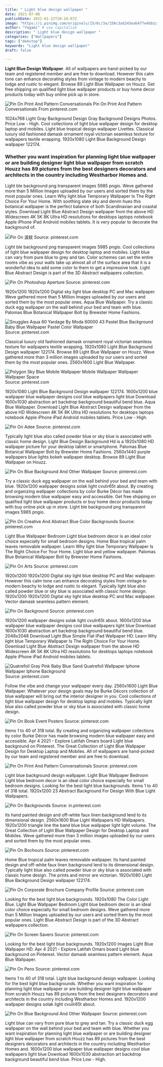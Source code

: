 ```yaml
---
title: " Light blue design wallpaper "
date: 2021-07-08
publishDate: 2021-01-22T20:18:07Z
image: "https://i.pinimg.com/originals/15/6c/3a/156c3ad243eab477e4bb1cfaf2b36e32.jpg"
author: "Yagami" # use capitalize
description: " Light blue design wallpaper "
categories: ["Wallpapers"]
tags: ["dekstop"]
keywords: "Light blue design wallpaper"
draft: false

---
```



**Light Blue Design Wallpaper**. All of wallpapers are hand-picked by our team and registered member and are free to download. However this calm tone can enhance decorating styles from vintage to modern beachy to lodge and rustic to elegant. Browse 89 Light Blue Wallpaper on Houzz. Get free shipping on qualified light blue wallpaper products or buy home decor products today with buy online pick up in store.

![Pin On Print And Pattern Conversationals](https://i.pinimg.com/originals/eb/bb/bb/ebbbbba075e2d428998b76be8af77787.jpg "Pin On Print And Pattern Conversationals")
Pin On Print And Pattern Conversationals From pinterest.com


1024x768 Light Gray Background Design Gray Background Designs Photos. Price Low - High. Cool collections of light blue wallpaper design for desktop laptop and mobiles. Light blue tropical design wallpaper Livettes. Classical luxury old fashioned damask ornament royal victorian seamless texture for wallpapers textile wrapping. 1920x1080 Light Blue Background Design wallpaper 122174.

### Whether you want inspiration for planning light blue wallpaper or are building designer light blue wallpaper from scratch Houzz has 89 pictures from the best designers decorators and architects in the country including Westharbor Homes and.

Light ble background png transparent images 5985 pngio. Weve gathered more than 5 Million Images uploaded by our users and sorted them by the most popular ones. Learn Why light blue Temporary Wallpaper Is The Right Choice For Your Home. With soothing slate sky and denim hues this botanical wallpaper is the perfect balance of both Scandinavian and coastal styles. Download Light Blue Abstract Design wallpaper from the above HD Widescreen 4K 5K 8K Ultra HD resolutions for desktops laptops notebook Apple iPhone iPad Android mobiles tablets. It is very popular to decorate the background of.


![Pin On 波紋](https://i.pinimg.com/originals/57/97/45/57974581ddc0511b2651e7344cb80852.jpg "Pin On 波紋")
Source: pinterest.com

Light ble background png transparent images 5985 pngio. Cool collections of light blue wallpaper design for desktop laptop and mobiles. Light blue can vary from pure blue to grey and tan. Color schemes can set the entire rooms vibe as your walls take up almost all of the surface area that it is a wonderful idea to add some color to them to get a impressive look. Light Blue Abstract Design is part of the 3D Abstract wallpapers collection.

![Pin On Photoshop Aperture](https://i.pinimg.com/736x/7d/ac/18/7dac185562abfbab0db181384747312f.jpg "Pin On Photoshop Aperture")
Source: pinterest.com

1920x1200 1920x1200 Digital sky light blue desktop PC and Mac wallpaper. Weve gathered more than 5 Million Images uploaded by our users and sorted them by the most popular ones. Aqua Blue Wallpaper. Try a classic duck egg wallpaper on the wall behind your bed and team with blue. Palomas Blue Botanical Wallpaper Bolt by Brewster Home Fashions.

![Snuggles Aqua 60 Yardage By Moda 60000 43 Pastel Blue Background Baby Blue Wallpaper Pastel Color Wallpaper](https://i.pinimg.com/736x/89/ae/b4/89aeb475b1d65a0d75fa8b045585cb32.jpg "Snuggles Aqua 60 Yardage By Moda 60000 43 Pastel Blue Background Baby Blue Wallpaper Pastel Color Wallpaper")
Source: pinterest.com

Classical luxury old fashioned damask ornament royal victorian seamless texture for wallpapers textile wrapping. 1920x1080 Light Blue Background Design wallpaper 122174. Browse 89 Light Blue Wallpaper on Houzz. Weve gathered more than 3 million images uploaded by our users and sorted them by the most popular ones. 2560x1600 Light Blue Wallpaper.

![Polygon Sky Blue Mobile Wallpaper Mobile Wallpaper Wallpaper Wallpaper Space](https://i.pinimg.com/originals/ce/e3/85/cee38576b323766086d5fcaaeef6ab74.jpg "Polygon Sky Blue Mobile Wallpaper Mobile Wallpaper Wallpaper Wallpaper Space")
Source: pinterest.com

1920x1080 Light Blue Background Design wallpaper 122174. 1600x1200 blue wallpaper blue wallpaper designs cool blue wallpapers light blue Download 1600x1030 abstraction art backdrop background beautiful bend blue. Aqua Blue Wallpaper. Download Light Blue Abstract Design wallpaper from the above HD Widescreen 4K 5K 8K Ultra HD resolutions for desktops laptops notebook Apple iPhone iPad Android mobiles tablets. Price Low - High.

![Pin On Adee](https://i.pinimg.com/originals/dd/78/4b/dd784bbea6c790e3166134855a1cde37.jpg "Pin On Adee")
Source: pinterest.com

Typically light blue also called powder blue or sky blue is associated with classic home design. Light Blue Design Background Hd is a 1920x1080 HD wallpaper picture for your desktop tablet or smartphone. Palomas Blue Botanical Wallpaper Bolt by Brewster Home Fashions. 2560x1440 purple wallpapers blue lights bokeh wallpaper desktop. Browse 89 Light Blue Wallpaper on Houzz.

![Pin On Blue Background And Other Wallpaper](https://i.pinimg.com/originals/e0/9b/a4/e09ba48b8339a1630034acbb56afc57a.png "Pin On Blue Background And Other Wallpaper")
Source: pinterest.com

Try a classic duck egg wallpaper on the wall behind your bed and team with blue. 1920x1200 wallpaper designs solak light cvulir65t about. By creating and organizing wallpaper collections by color Burke Décor has made browsing modern blue wallpaper easy and accessible. Get free shipping on qualified light blue wallpaper products or buy home decor products today with buy online pick up in store. Light ble background png transparent images 5985 pngio.

![Pin On Creative And Abstract Blue Color Backgrounds](https://i.pinimg.com/originals/ed/cd/51/edcd5185c0aa8d1df08291ecf1270908.jpg "Pin On Creative And Abstract Blue Color Backgrounds")
Source: pinterest.com

Light Blue Wallpaper Bedroom Light blue bedroom decor is an ideal color choice especially for small bedroom designs. Home Blue tropical palm leaves removable wallpaper. Learn Why light blue Temporary Wallpaper Is The Right Choice For Your Home. Light blue and yellow wallpaper. Palomas Blue Botanical Wallpaper Bolt by Brewster Home Fashions.

![Pin On Arts](https://i.pinimg.com/474x/53/e4/7e/53e47e1fddc882b7cede1735d3a21bc8.jpg "Pin On Arts")
Source: pinterest.com

1920x1200 1920x1200 Digital sky light blue desktop PC and Mac wallpaper. However this calm tone can enhance decorating styles from vintage to modern beachy to lodge and rustic to elegant. Typically light blue also called powder blue or sky blue is associated with classic home design. 1920x1200 1920x1200 Digital sky light blue desktop PC and Mac wallpaper. Vector damask seamless pattern element.

![Pin On Background](https://i.pinimg.com/originals/9f/c0/dc/9fc0dcf592abff4ba9d9cba6e2a17b13.jpg "Pin On Background")
Source: pinterest.com

1920x1200 wallpaper designs solak light cvulir65t about. 1600x1200 blue wallpaper blue wallpaper designs cool blue wallpapers light blue Download 1600x1030 abstraction art backdrop background beautiful bend blue. 2048x2048 Download Light Blue Simple Flat iPad Wallpaper HD. Learn Why light blue Temporary Wallpaper Is The Right Choice For Your Home. Download Light Blue Abstract Design wallpaper from the above HD Widescreen 4K 5K 8K Ultra HD resolutions for desktops laptops notebook Apple iPhone iPad Android mobiles tablets.

![Quatrefoil Gray Pink Baby Blue Sand Quatrefoil Wallpaper Iphone Wallpaper Iphone Background](https://i.pinimg.com/originals/02/83/9e/02839efc6f5202f03a2ff92336ed687f.jpg "Quatrefoil Gray Pink Baby Blue Sand Quatrefoil Wallpaper Iphone Wallpaper Iphone Background")
Source: pinterest.com

Follow the vibe and change your wallpaper every day. 2560x1600 Light Blue Wallpaper. Whatever your design goals may be Burke Décors collection of blue wallpaper will bring out the interior designer in you. Cool collections of light blue wallpaper design for desktop laptop and mobiles. Typically light blue also called powder blue or sky blue is associated with classic home design.

![Pin On Book Event Posters](https://i.pinimg.com/originals/5a/ca/75/5aca75a74af4a2c7a94fdf92896fe5f4.jpg "Pin On Book Event Posters")
Source: pinterest.com

Items 1 to 40 of 318 total. By creating and organizing wallpaper collections by color Burke Décor has made browsing modern blue wallpaper easy and accessible. Apr 4 2021 - Explore Latifah Omars board Light blue background on Pinterest. The Great Collection of Light Blue Wallpaper Design for Desktop Laptop and Mobiles. All of wallpapers are hand-picked by our team and registered member and are free to download.

![Pin On Print And Pattern Conversationals](https://i.pinimg.com/originals/eb/bb/bb/ebbbbba075e2d428998b76be8af77787.jpg "Pin On Print And Pattern Conversationals")
Source: pinterest.com

Light blue background design wallpaper. Light Blue Wallpaper Bedroom Light blue bedroom decor is an ideal color choice especially for small bedroom designs. Looking for the best light blue backgrounds. Items 1 to 40 of 318 total. 1920x1200 23 Abstract Background For Design With Blue Light Wallpapers.

![Pin On Backgrounds](https://i.pinimg.com/originals/76/e9/ab/76e9abac90506864cab9c7935c95d459.jpg "Pin On Backgrounds")
Source: in.pinterest.com

Its hand painted design and off-white faux linen background lend to its dimensional design. 2560x1600 Blue Light Wallpapers HD Wallpapers. 1920x1200 triangle line the band blue blue wallpaper light light volume. The Great Collection of Light Blue Wallpaper Design for Desktop Laptop and Mobiles. Weve gathered more than 3 million images uploaded by our users and sorted them by the most popular ones.

![Pin On Bochours](https://i.pinimg.com/originals/a5/59/6f/a5596ffd4897b35688d3b3b882d7919d.jpg "Pin On Bochours")
Source: pinterest.com

Home Blue tropical palm leaves removable wallpaper. Its hand painted design and off-white faux linen background lend to its dimensional design. Typically light blue also called powder blue or sky blue is associated with classic home design. The prints and mirror are victorian. 1920x1080 Light Blue Background Design wallpaper 122174.

![Pin On Corporate Brochure Company Profile](https://i.pinimg.com/originals/e5/cb/54/e5cb542c2350ab2fdf519b1346ee982f.jpg "Pin On Corporate Brochure Company Profile")
Source: pinterest.com

Looking for the best light blue backgrounds. 1920x1080 The Color Light Blue. Light Blue Wallpaper Bedroom Light blue bedroom decor is an ideal color choice especially for small bedroom designs. Weve gathered more than 5 Million Images uploaded by our users and sorted them by the most popular ones. Light Blue Abstract Design is part of the 3D Abstract wallpapers collection.

![Pin On Screen Savers](https://i.pinimg.com/originals/29/96/7c/29967c0267d58120fbcb043020b09858.jpg "Pin On Screen Savers")
Source: pinterest.com

Looking for the best light blue backgrounds. 1920x1200 Images Light Blue Wallpaper HD. Apr 4 2021 - Explore Latifah Omars board Light blue background on Pinterest. Vector damask seamless pattern element. Aqua Blue Wallpaper.

![Pin On Pens](https://i.pinimg.com/originals/ef/05/06/ef05066797d5e205c80207bd3c3c13b8.jpg "Pin On Pens")
Source: pinterest.com

Items 1 to 40 of 318 total. Light blue background design wallpaper. Looking for the best light blue backgrounds. Whether you want inspiration for planning light blue wallpaper or are building designer light blue wallpaper from scratch Houzz has 89 pictures from the best designers decorators and architects in the country including Westharbor Homes and. 1920x1200 wallpaper designs solak light cvulir65t about.

![Pin On Blue Background And Other Wallpaper](https://i.pinimg.com/originals/15/6c/3a/156c3ad243eab477e4bb1cfaf2b36e32.jpg "Pin On Blue Background And Other Wallpaper")
Source: pinterest.com

Light blue can vary from pure blue to grey and tan. Try a classic duck egg wallpaper on the wall behind your bed and team with blue. Whether you want inspiration for planning light blue wallpaper or are building designer light blue wallpaper from scratch Houzz has 89 pictures from the best designers decorators and architects in the country including Westharbor Homes and. 1600x1200 blue wallpaper blue wallpaper designs cool blue wallpapers light blue Download 1600x1030 abstraction art backdrop background beautiful bend blue. Price Low - High.


